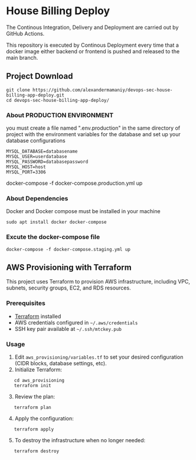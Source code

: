 # House Billing Deploy

The Continous Integration, Delivery and Deployment are carried out by GitHub Actions. 

This repository is executed by Continous Deployment every time that a docker image either backend or frontend is pushed and released to the main branch.


## Project Download
```
git clone https://github.com/alexandermamaniy/devops-sec-house-billing-app-deploy.git
cd devops-sec-house-billing-app-deploy/
```

### About PRODUCTION ENVIRONMENT
you must create a file named ".env.production" in the same directory of project with the environment variables for the database and set up your database configurations

```
MYSQL_DATABASE=databasename
MYSQL_USER=userdatabase
MYSQL_PASSWORD=databasepassword
MYSQL_HOST=host
MYSQL_PORT=3306
```

docker-compose -f docker-compose.production.yml up


### About Dependencies
Docker and Docker compose must be installed in your machine
```shell
sudo apt install docker docker-compose
```
### Excute the docker-compose file
```shell
docker-compose -f docker-compose.staging.yml up
```

## AWS Provisioning with Terraform

This project uses Terraform to provision AWS infrastructure, including VPC, subnets, security groups, EC2, and RDS resources.

### Prerequisites

- [Terraform](https://www.terraform.io/downloads.html) installed
- AWS credentials configured in `~/.aws/credentials`
- SSH key pair available at `~/.ssh/mtckey.pub`

### Usage

1. Edit `aws_provisioning/variables.tf` to set your desired configuration (CIDR blocks, database settings, etc).
2. Initialize Terraform:
```shell
   cd aws_provisioning
   terraform init
 ```

3. Review the plan:
```shell
   terraform plan
   ```
4. Apply the configuration:
```shell
   terraform apply
   ```
5. To destroy the infrastructure when no longer needed:
```shell
   terraform destroy
   ```

